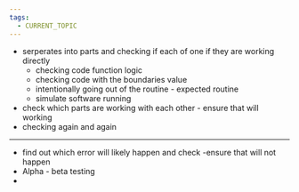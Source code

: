 ```yaml
---
tags:
  - CURRENT_TOPIC
---
```

* serperates into parts and checking if each of one if they are working directly
	* checking code function logic 
	* checking code with the boundaries value 
	* intentionally going out of the routine - expected routine
	* simulate software running 
* check which parts are working with each other - ensure that will working 
* checking again and again 
-------
* find out which error will likely happen and check -ensure that will not happen 
* Alpha - beta testing
* 